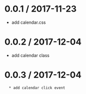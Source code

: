 0.0.1 / 2017-11-23
==================

   * add calendar.css

0.0.2 / 2017-12-04
==================

   * add calendar class

0.0.3 / 2017-12-04
==================

      * add calendar click event


